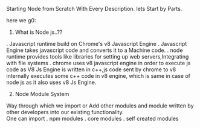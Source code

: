 Starting Node from Scratch With Every Description.
lets Start by Parts.


here we g0:

1) What is Node js..??

. Javascript runtime build on Chrome's v8 Javascript Engine
. Javascript Engine takes javascript code and converts it to a Machine code.
. node runtime provides tools like libraries for setting up web servers,Integrating with file systems
. chrome uses v8 javascript engine in order to execute js code as V8 Js Engine is written in c++,js code sent by chrome to v8           internally executes some c++ code in v8 engine, which is same in case of node js as it also uses v8 Js Engine.

2) Node Module System

Way through which we import or Add other modules and module written by other developers into our existing functionality.    
    One can import
        . npm modules
        . core modules
        . self created modules